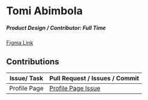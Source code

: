 # Tomi Abimbola

##### Product Design / Contributor: Full Time

[Figma Link](<https://www.figma.com/file/2JmfyXDioi6yalyEUThkb4/Team120_col-films-(Copy)?node-id=1088%3A24978>)

## Contributions

| Issue/ Task  | Pull Request / Issues / Commit                                                      |
| ------------ | ----------------------------------------------------------------------------------- |
| Profile Page | [Profile Page Issue](https://github.com/zuri-training/Col-films-Team-120/issues/20) |
